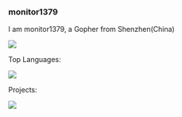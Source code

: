 ### monitor1379

I am monitor1379, a Gopher from Shenzhen(China)


<img src="https://github-readme-stats.vercel.app/api?username=monitor1379&show_icons=true&theme=gruvbox&count_private=true" />

Top Languages:

<img src="https://github-readme-stats.vercel.app/api/top-langs/?username=monitor1379&layout=compact" />

Projects:

<img src="https://github-readme-stats.vercel.app/api/pin/?username=apache&repo=apisix" />

